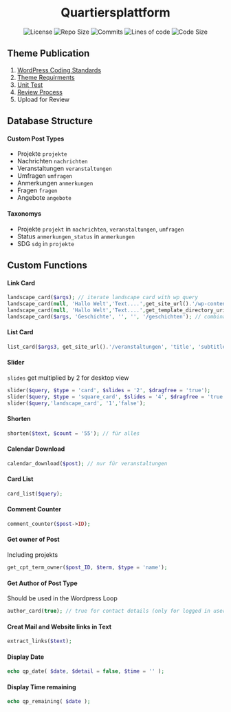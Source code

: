 <h1 align="center">Quartiersplattform</h1>
<!-- <p align="center">Developing a Plattform for self Districts</p> -->

<p align="center">
  <img src="https://img.shields.io/github/license/studio-arrenberg/quartiersplattform?color=%23f7f7f7&style=flat-square" alt="License"/>
  <img src="https://img.shields.io/github/repo-size/studio-arrenberg/quartiersplattform?color=%23f7f7f7&style=flat-square" alt="Repo Size"/>
  <img src="https://img.shields.io/github/commit-activity/w/studio-arrenberg/quartiersplattform?color=%23f7f7f7&style=flat-square" alt="Commits"/>
  <img src="https://img.shields.io/tokei/lines/github/studio-arrenberg/quartiersplattform?color=%23f7f7f7&style=flat-square" alt="Lines of code"/>
  <img src="https://img.shields.io/github/languages/code-size/studio-arrenberg/quartiersplattform?color=%23f7f7f7&style=flat-square" alt="Code Size"/>
</p>

<!-- ## Wordpress Snippets

![GitHub](https://img.shields.io/github/license/studio-arrenberg/quartiersplattform?color=%23f7f7f7&style=flat-square)

![GitHub repo size](https://img.shields.io/github/repo-size/studio-arrenberg/quartiersplattform?color=%23f7f7f7&style=flat-square)

![GitHub commit activity](https://img.shields.io/github/commit-activity/w/studio-arrenberg/quartiersplattform?color=%230091FF&style=flat-square)

![Lines of code](https://img.shields.io/tokei/lines/github/studio-arrenberg/quartiersplattform?color=%23f7f7f7&style=flat-square)

![GitHub code size in bytes](https://img.shields.io/github/languages/code-size/studio-arrenberg/quartiersplattform?color=%23f7f7f7&style=flat-square) -->

## Theme Publication

1.  [WordPress Coding Standards](https://codex.wordpress.org/WordPress_Coding_Standards)
2.  [Theme Requirments](https://make.wordpress.org/themes/handbook/review/required/)
3.  [Unit Test](https://codex.wordpress.org/Theme_Unit_Test)
4.  [Review Process](https://make.wordpress.org/themes/handbook/review/)
5.  Upload for Review

## Database Structure
#### Custom Post Types
* Projekte `projekte`
* Nachrichten `nachrichten`
* Veranstaltungen `veranstaltungen`
* Umfragen `umfragen`
* Anmerkungen `anmerkungen`
* Fragen `fragen`
* Angebote `angebote`

#### Taxonomys
* Projekte `projekt` in `nachrichten`, `veranstaltungen`, `umfragen`
* Status `anmerkungen_status` in `anmerkungen`
* SDG `sdg` in `projekte`

## Custom Functions
#### Link Card
```php
landscape_card($args); // iterate landscape card with wp query
landscape_card(null, 'Hallo Welt','Text....',get_site_url().'/wp-content/uploads/2020/05/CTL_Titelbild-1.jpg', '/veranstaltungen'); // without query
landscape_card(null, 'Hallo Welt','Text....',get_template_directory_uri().'/assets/images/400x200.png', '/veranstaltungen'); // without query
landscape_card($args, 'Geschichte', '', '', '/geschichten'); // combination Query and Manual
```
#### List Card
```php 
list_card($args3, get_site_url().'/veranstaltungen', 'title', 'subtitle');
```
#### Slider
`slides` get multiplied by 2 for desktop view
```php
slider($query, $type = 'card', $slides = '2', $dragfree = 'true');
slider($query, $type = 'square_card', $slides = '4', $dragfree = 'true');
slider($query,'landscape_card', '1','false'); 
```
#### Shorten
```php 
shorten($text, $count = '55'); // für alles
```
#### Calendar Download
```php
calendar_download($post); // nur für veranstaltungen
```
#### Card List
```php
card_list($query);
```
#### Comment Counter
```php
comment_counter($post->ID);
```
#### Get owner of Post
Including projekts
```php
get_cpt_term_owner($post_ID, $term, $type = 'name');
```
#### Get Author of Post Type
Should be used in the Wordpress Loop 
```php
author_card(true); // true for contact details (only for logged in users)
```
#### Creat Mail and Website links in Text
```php 
extract_links($text);
```
#### Display Date
```php
echo qp_date( $date, $detail = false, $time = '' );
```
#### Display Time remaining
```php
echo qp_remaining( $date );
```